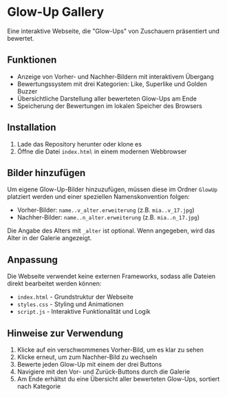# Glow-Up Gallery

Eine interaktive Webseite, die "Glow-Ups" von Zuschauern präsentiert und bewertet.

## Funktionen

- Anzeige von Vorher- und Nachher-Bildern mit interaktivem Übergang
- Bewertungssystem mit drei Kategorien: Like, Superlike und Golden Buzzer
- Übersichtliche Darstellung aller bewerteten Glow-Ups am Ende
- Speicherung der Bewertungen im lokalen Speicher des Browsers

## Installation

1. Lade das Repository herunter oder klone es
2. Öffne die Datei `index.html` in einem modernen Webbrowser

## Bilder hinzufügen

Um eigene Glow-Up-Bilder hinzuzufügen, müssen diese im Ordner `GlowUp` platziert werden und einer speziellen Namenskonvention folgen:

- Vorher-Bilder: `name..v_alter.erweiterung` (z.B. `mia..v_17.jpg`)
- Nachher-Bilder: `name..n_alter.erweiterung` (z.B. `mia..n_17.jpg`)

Die Angabe des Alters mit `_alter` ist optional. Wenn angegeben, wird das Alter in der Galerie angezeigt.

## Anpassung

Die Webseite verwendet keine externen Frameworks, sodass alle Dateien direkt bearbeitet werden können:

- `index.html` - Grundstruktur der Webseite
- `styles.css` - Styling und Animationen
- `script.js` - Interaktive Funktionalität und Logik

## Hinweise zur Verwendung

1. Klicke auf ein verschwommenes Vorher-Bild, um es klar zu sehen
2. Klicke erneut, um zum Nachher-Bild zu wechseln
3. Bewerte jeden Glow-Up mit einem der drei Buttons
4. Navigiere mit den Vor- und Zurück-Buttons durch die Galerie
5. Am Ende erhältst du eine Übersicht aller bewerteten Glow-Ups, sortiert nach Kategorie 